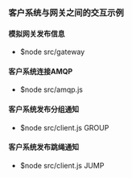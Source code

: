 ### 客户系统与网关之间的交互示例

#### 模拟网关发布信息
- $node src/gateway

#### 客户系统连接AMQP
- $node src/amqp.js

#### 客户系统发布分组通知
- $node src/client.js GROUP

#### 客户系统发布跳绳通知
- $node src/client.js JUMP


